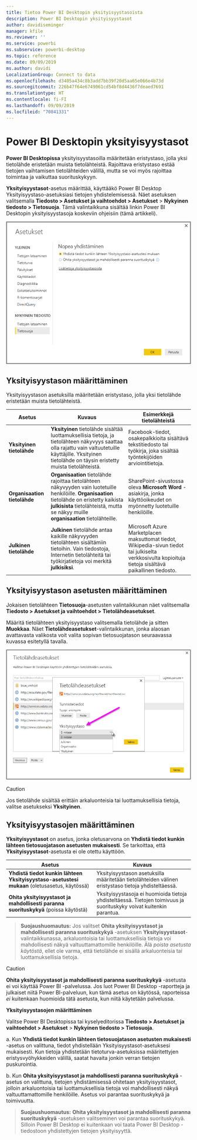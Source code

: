 ```yaml
---
title: Tietoa Power BI Desktopin yksityisyystasoista
description: Power BI Desktopin yksityisyystasot
author: davidiseminger
manager: kfile
ms.reviewer: ''
ms.service: powerbi
ms.subservice: powerbi-desktop
ms.topic: reference
ms.date: 09/09/2019
ms.author: davidi
LocalizationGroup: Connect to data
ms.openlocfilehash: d3405a434c8b3add7bb39f20d5aa65e066e4b73d
ms.sourcegitcommit: 226b47f64e6749061cd54bf8d4436f7deaed7691
ms.translationtype: HT
ms.contentlocale: fi-FI
ms.lasthandoff: 09/09/2019
ms.locfileid: "70841331"
---
```

# <a name="power-bi-desktop-privacy-levels"></a>Power BI Desktopin yksityisyystasot
**Power BI Desktopissa** yksityisyystasoilla määritetään eristystaso, jolla yksi tietolähde eristetään muista tietolähteistä. Rajoittava eristystaso estää tietojen vaihtamisen tietolähteiden välillä, mutta se voi myös rajoittaa toimintaa ja vaikuttaa suorituskykyyn.

**Yksityisyystasot**-asetus määrittää, käyttääkö Power BI Desktop Yksityisyystaso-asetuksiasi tietojen yhdistelemisessä. Näet asetuksen valitsemalla **Tiedosto > Asetukset ja vaihtoehdot > Asetukset** > **Nykyinen tiedosto > Tietosuoja**. Tämä valintaikkuna sisältää linkin Power BI Desktopin yksityisyystasoja koskeviin ohjeisiin (tämä artikkeli).

![](media/desktop-privacy-levels/desktop_privacylevels1.png)

## <a name="configure-a-privacy-level"></a>Yksityisyystason määrittäminen
Yksityisyystason asetuksilla määritetään eristystaso, jolla yksi tietolähde eristetään muista tietolähteistä.

| Asetus | Kuvaus | Esimerkkejä tietolähteistä |
| --- | --- | --- |
| **Yksityinen tietolähde** |**Yksityinen** tietolähde sisältää luottamuksellisia tietoja, ja tietolähteen näkyvyys saattaa olla rajattu vain valtuutetuille käyttäjille. Yksityinen tietolähde on täysin eristetty muista tietolähteistä. |Facebook-tiedot, osakepalkkioita sisältävä tekstitiedosto tai työkirja, joka sisältää työntekijöiden arviointitietoja. |
| **Organisaation tietolähde** |**Organisaation** tietolähde rajoittaa tietolähteen näkyvyyden vain luotetuille henkilöille. **Organisaation** tietolähde on eristetty kaikista **julkisista** tietolähteistä, mutta se näkyy muille **organisaation** tietolähteille. |SharePoint-sivustossa oleva **Microsoft Word** -asiakirja, jonka käyttöoikeudet on myönnetty luotetuille henkilöille. |
| **Julkinen tietolähde** |**Julkinen** tietolähde antaa kaikille näkyvyyden tietolähteen sisältämiin tietoihin. Vain tiedostoja, Internetin tietolähteitä tai työkirjatietoja voi merkitä **julkisiksi**. |Microsoft Azure Marketplacen maksuttomat tiedot, Wikipedia-sivun tiedot tai julkiselta verkkosivulta kopioituja tietoja sisältävä paikallinen tiedosto. |

## <a name="configure-privacy-level-settings"></a>Yksityisyystason asetusten määrittäminen
Jokaisen tietolähteen **Tietosuoja**-asetusten valintaikkunan näet valitsemalla **Tiedosto > Asetukset ja vaihtoehdot > Tietolähdeasetukset**.

Määritä tietolähteen yksityisyystaso valitsemalla tietolähde ja sitten **Muokkaa**. Näet **Tietolähdeasetukset**-valintaikkunan, jonka alaosan avattavasta valikosta voit valita sopivan tietosuojatason seuraavassa kuvassa esitetyllä tavalla.

![](media/desktop-privacy-levels/desktop_privacylevels2.png)

> [!CAUTION]
> Jos tietolähde sisältää erittäin arkaluonteisia tai luottamuksellisia tietoja, valitse asetukseksi **Yksityinen**.
> 

## <a name="configure-privacy-levels"></a>Yksityisyystasojen määrittäminen
**Yksityisyystasot** on asetus, jonka oletusarvona on **Yhdistä tiedot kunkin lähteen tietosuojatason asetusten mukaisesti**. Se tarkoittaa, että **Yksityisyystasot**-asetusta ei ole otettu käyttöön.

| Asetus | Kuvaus |
| --- | --- |
| **Yhdistä tiedot kunkin lähteen Yksityisyystaso-asetustesi mukaan** (oletusasetus, käytössä) |Yksityisyystason asetuksilla määritetään tietolähteiden välinen eristystaso tietoja yhdisteltäessä. |
| **Ohita yksityisyystasot ja mahdollisesti paranna suorituskykyä** (poissa käytöstä) |Yksityisyystasoja ei huomioida tietoja yhdisteltäessä. Tietojen toimivuus ja suorituskyky voivat kuitenkin parantua. |

> **Suojaushuomautus:** Jos valitset **Ohita yksityisyystasot ja mahdollisesti paranna suorituskykyä** -asetuksen **Yksityisyystasot**-valintaikkunassa, arkaluontoisia tai luottamuksellisia tietoja voi mahdollisesti näkyä valtuuttamattomille henkilöille. Älä *poista asetusta käytöstä*, ellet ole varma, että tietolähde ei sisällä arkaluonteisia tai luottamuksellisia tietoja.
> 
> 

> [!CAUTION]
> **Ohita yksityisyystasot ja mahdollisesti paranna suorituskykyä** -asetusta ei voi käyttää Power BI -palvelussa. Jos luot Power BI Desktop -raportteja ja julkaiset niitä Power BI-palveluun, kun tämä asetus on käytössä, raporteissa *ei* kuitenkaan huomioida tätä asetusta, kun niitä käytetään palvelussa.
> 

**Yksityisyystasojen määrittäminen**

Valitse Power BI Desktopissa tai kyselyeditorissa **Tiedosto > Asetukset ja vaihtoehdot > Asetukset** > **Nykyinen tiedosto > Tietosuoja**.

a. Kun **Yhdistä tiedot kunkin lähteen tietosuojatason asetusten mukaisesti** -asetus on valittuna, tiedot yhdistellään Yksityisyystasot-asetuksesi mukaisesti. Kun tietoja yhdistetään tietoturva-asetuksissa määritettyjen eristysvyöhykkeiden välillä, saatat havaita jonkin verran tietojen puskurointia.

b. Kun **Ohita yksityisyystasot ja mahdollisesti paranna suorituskykyä** -asetus on valittuna, tietojen yhdistämisessä ohitetaan yksityisyystasot, jolloin arkaluontoisia tai luottamuksellisia tietoja voi mahdollisesti näkyä valtuuttamattomille henkilöille. Asetus voi parantaa suorituskykyä ja toimivuutta.

> **Suojaushuomautus:** **Ohita yksityisyystasot ja mahdollisesti paranna suorituskykyä** -asetuksen valitseminen voi parantaa suorituskykyä. Silloin Power BI Desktop ei kuitenkaan voi taata Power BI Desktop -tiedostoon yhdistettyjen tietojen yksityisyyttä.
> 
> 

